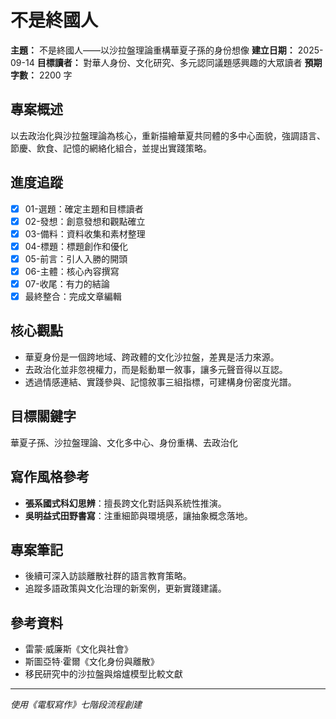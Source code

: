 # 不是終國人

**主題：** 不是終國人——以沙拉盤理論重構華夏子孫的身份想像
**建立日期：** 2025-09-14
**目標讀者：** 對華人身份、文化研究、多元認同議題感興趣的大眾讀者
**預期字數：** 2200 字

## 專案概述
以去政治化與沙拉盤理論為核心，重新描繪華夏共同體的多中心面貌，強調語言、節慶、飲食、記憶的網絡化組合，並提出實踐策略。

## 進度追蹤
- [x] 01-選題：確定主題和目標讀者
- [x] 02-發想：創意發想和觀點確立
- [x] 03-備料：資料收集和素材整理
- [x] 04-標題：標題創作和優化
- [x] 05-前言：引人入勝的開頭
- [x] 06-主體：核心內容撰寫
- [x] 07-收尾：有力的結論
- [x] 最終整合：完成文章編輯

## 核心觀點
- 華夏身份是一個跨地域、跨政體的文化沙拉盤，差異是活力來源。
- 去政治化並非忽視權力，而是鬆動單一敘事，讓多元聲音得以互認。
- 透過情感連結、實踐參與、記憶敘事三組指標，可建構身份密度光譜。

## 目標關鍵字
華夏子孫、沙拉盤理論、文化多中心、身份重構、去政治化

## 寫作風格參考
- **張系國式科幻思辨**：擅長跨文化對話與系統性推演。
- **吳明益式田野書寫**：注重細節與環境感，讓抽象概念落地。

## 專案筆記
- 後續可深入訪談離散社群的語言教育策略。
- 追蹤多語政策與文化治理的新案例，更新實踐建議。

## 參考資料
- 雷蒙‧威廉斯《文化與社會》
- 斯圖亞特‧霍爾《文化身份與離散》
- 移民研究中的沙拉盤與熔爐模型比較文獻

---
*使用《電馭寫作》七階段流程創建*
